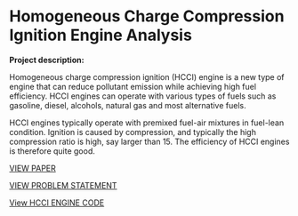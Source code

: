 <h1>Homogeneous Charge Compression Ignition Engine Analysis </h1>



<strong>Project description:</strong>

Homogeneous charge compression ignition (HCCI) engine is a new type of engine that can reduce pollutant emission while achieving high fuel efficiency. HCCI engines can operate with various types of fuels such as gasoline, diesel, alcohols, natural gas and most alternative fuels.



HCCI engines typically operate with premixed fuel-air mixtures in fuel-lean condition. Ignition is caused by compression, and typically the high compression ratio is high, say larger than 15. The efficiency of HCCI engines is therefore quite good.




<a href="max_plomer_hcci_paper.pdf">VIEW PAPER</a>



<a href="max_plomer_hcci_problem_statement.pdf">VIEW PROBLEM STATEMENT</a>



<a href="max_plomer_hcci_code.m">View HCCI ENGINE CODE</a>

